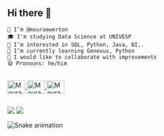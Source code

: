 ## Hi there 👋

    👋 I’m @mouraewerton
    🎓 I'm studying Data Science at UNIVESP
    👀 I’m interested in SQL, Python, Java, BI..
    🌱 I’m currently learning Genexus, Python
    💞️ I would like to collaborate with improvements
    😄 Pronouns: he/him
    
<div align>    
<a href="https://github.com/mouraewerton">   
 
<div style="display: inline_block"><br>
  <img align="center" alt="Moura-Python" height="30" width="40" <img src="https://cdn.jsdelivr.net/gh/devicons/devicon/icons/python/python-original-wordmark.svg"/>
  <img align="center" alt="Moura-MySql" height="30" width="40" src="https://cdn.jsdelivr.net/gh/devicons/devicon/icons/mysql/mysql-original-wordmark.svg"/>
  <img align="center" alt="Moura-Java" height="30" width="40" src="https://cdn.jsdelivr.net/gh/devicons/devicon/icons/java/java-original-wordmark.svg" />
</div>

##

<div>
  <a href="https://instagram.com/mouraewerton" target="_blank"><img src="https://img.shields.io/badge/-Instagram-%23E4405F?style=for-the-badge&logo=instagram&logoColor=white" target="_blank"></a>
  <a href="https://www.linkedin.com/in/ewerton-moura-2b4341187" target="_blank"><img src="https://img.shields.io/badge/-LinkedIn-%230077B5?style=for-the-badge&logo=linkedin&logoColor=white" target="_blank"></a>
  
  ![Snake animation](https://github.com/mouraewerton/mouraewerton/blob/output/github-contribution-grid-snake.svg)
  
</div>
  
  
